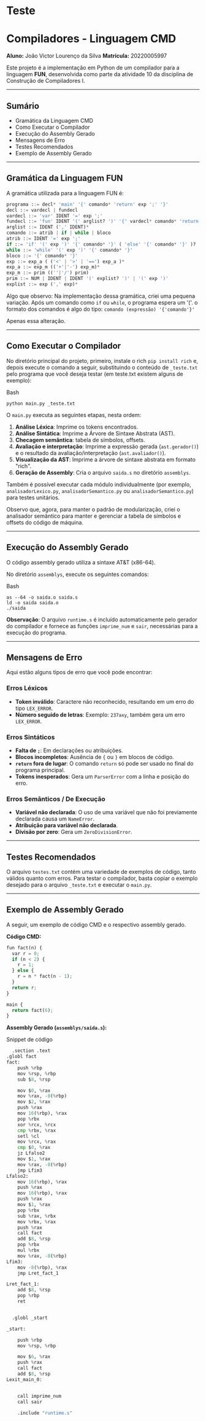 # Teste

# Compiladores - Linguagem CMD

**Aluno:** João Victor Lourenço da Silva
**Matrícula:** 20220005997

Este projeto é a implementação em Python de um compilador para a linguagem **FUN**, desenvolvida como parte da atividade 10 da disciplina de Construção de Compiladores I.

---

## Sumário

- Gramática da Linguagem CMD
- Como Executar o Compilador
- Execução do Assembly Gerado
- Mensagens de Erro
- Testes Recomendados
- Exemplo de Assembly Gerado

---

## Gramática da Linguagem FUN

A gramática utilizada para a linguagem FUN é:

```python
programa ::= decl* 'main' '{' comando* 'return' exp ';' '}'
decl ::= vardecl | fundecl
vardecl ::= 'var' IDENT '=' exp ';'
fundecl ::= 'fun' IDENT '(' arglist? ')' '{' vardecl* comando* 'return' exp ';' '}'
arglist ::= IDENT (',' IDENT)*
comando ::= atrib | if | while | bloco
atrib ::= IDENT '=' exp ';'
if ::= 'if' '(' exp ')' '{' comando* '}' ( 'else' '{' comando* '}' )?
while ::= 'while' '(' exp ')' '{' comando* '}'
bloco ::= '{' comando* '}'
exp ::= exp_a ( ('<' | '>' | '==') exp_a )*
exp_a ::= exp_m (('+'|'-') exp_m)*
exp_m ::= prim ((''|'/') prim)
prim ::= NUM | IDENT | IDENT '(' explist? ')' | '(' exp ')'
explist ::= exp (',' exp)*
```

Algo que observo: Na implementação dessa gramática, criei uma pequena variação. Após um comando como `if` ou `while`, o programa espera um '('. o formato dos comandos é algo do tipo: `comando (expressão) '{'comando'}'`

Apenas essa alteração.

---

## Como Executar o Compilador

No diretório principal do projeto, primeiro, instale o rich `pip install rich` e, depois execute o comando a seguir, substituindo o conteúdo de `_teste.txt` pelo programa que você deseja testar (em teste.txt existem alguns de exemplo):

Bash

`python main.py _teste.txt`

O `main.py` executa as seguintes etapas, nesta ordem:

1. **Análise Léxica**: Imprime os tokens encontrados.
2. **Análise Sintática**: Imprime a Árvore de Sintaxe Abstrata (AST).
3. **Checagem semântica**: tabela de símbolos, offsets.
4. **Avaliação e interpretação**: Imprime a expressão gerada (`ast.gerador()`) e o resultado da avaliação/interpretação (`ast.avaliador()`).
5. **Visualização da AST**: Imprime a árvore de sintaxe abstrata em formato "rich".
6. **Geração de Assembly**: Cria o arquivo `saida.s` no diretório `assemblys`.

Também é possível executar cada módulo individualmente (por exemplo, `analisadorLexico.py`, `analisadorSemantico.py` ou `analisadorSemantico.py`) para testes unitários.

Observo que, agora, para manter o padrão de modularização, criei o analisador semântico para manter e gerenciar a tabela de símbolos e offsets do código de máquina.

---

## Execução do Assembly Gerado

O código assembly gerado utiliza a sintaxe AT&T (x86-64). 

No diretório `assemblys`, execute os seguintes comandos:

Bash

```cd assemblys
as --64 -o saida.o saida.s
ld -o saida saida.o
./saida
```

**Observação**: O arquivo `runtime.s` é incluído automaticamente pelo gerador do compilador e fornece as funções `imprime_num` e `sair`, necessárias para a execução do programa.

---

## Mensagens de Erro

Aqui estão alguns tipos de erro que você pode encontrar:

### Erros Léxicos

- **Token inválido**: Caractere não reconhecido, resultando em um erro do tipo `LEX_ERROR`.
- **Número seguido de letras**: Exemplo: `237axy`, também gera um erro `LEX_ERROR`.

### Erros Sintáticos

- **Falta de `;`**: Em declarações ou atribuições.
- **Blocos incompletos**: Ausência de `{` ou `}` em blocos de código.
- **`return` fora de lugar**: O comando `return` só pode ser usado no final do programa principal.
- **Tokens inesperados**: Gera um `ParserError` com a linha e posição do erro.

### Erros Semânticos / De Execução

- **Variável não declarada**: O uso de uma variável que não foi previamente declarada causa um `NameError`.
- **Atribuição para variável não declarada**.
- **Divisão por zero**: Gera um `ZeroDivisionError`.

---

## Testes Recomendados

O arquivo `testes.txt` contém uma variedade de exemplos de código, tanto válidos quanto com erros. Para testar o compilador, basta copiar o exemplo desejado para o arquivo `_teste.txt` e executar o `main.py`.

---

## Exemplo de Assembly Gerado

A seguir, um exemplo de código CMD e o respectivo assembly gerado.

**Código CMD:**

```python
fun fact(n) {
  var r = 0;
  if (n < 2) {
    r = 1;
  } else {
    r = n * fact(n - 1);
  }
  return r;
}

main {
  return fact(6);
}
```

**Assembly Gerado (`assemblys/saida.s`):**

Snippet de código

```python
  .section .text
.globl fact
fact:
    push %rbp
    mov %rsp, %rbp
    sub $8, %rsp

    mov $0, %rax
    mov %rax, -8(%rbp)
    mov $2, %rax
    push %rax
    mov 16(%rbp), %rax
    pop %rbx
    xor %rcx, %rcx
    cmp %rbx, %rax
    setl %cl
    mov %rcx, %rax
    cmp $0, %rax
    jz Lfalso2
    mov $1, %rax
    mov %rax, -8(%rbp)
    jmp Lfim3
Lfalso2:
    mov 16(%rbp), %rax
    push %rax
    mov 16(%rbp), %rax
    push %rax
    mov $1, %rax
    pop %rbx
    sub %rax, %rbx
    mov %rbx, %rax
    push %rax
    call fact
    add $8, %rsp
    pop %rbx
    mul %rbx
    mov %rax, -8(%rbp)
Lfim3:
    mov -8(%rbp), %rax
    jmp Lret_fact_1

Lret_fact_1:
    add $8, %rsp
    pop %rbp
    ret


  .globl _start

_start:

    push %rbp
    mov %rsp, %rbp

    mov $6, %rax
    push %rax
    call fact
    add $8, %rsp
Lexit_main_0:


    call imprime_num
    call sair

    .include "runtime.s"
```
